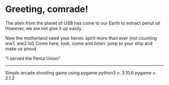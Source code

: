 # Greeting, comrade!

The alien from the planet of USB has come to our Earth to extract penut oil
However, we are not give it up easily.

Now the motherland need your heroic spirit more than ever (not counting ww1, ww2 lol)
Come here, look, come and listen: jump to your ship and make us proud

"I served the Penut Union"

------------------------------------------------

Simple arcade shooting game using pygame
python3 v. 3.10.6
pygame v. 2.1.2